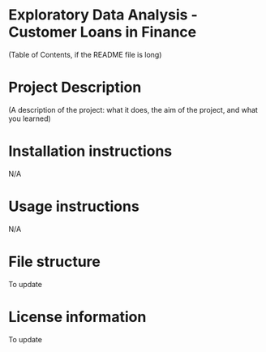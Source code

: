# Exploratory Data Analysis - Customer Loans in Finance

(Table of Contents, if the README file is long)

# Project Description
(A description of the project: what it does, the aim of the project, and what you learned)
# Installation instructions
N/A
# Usage instructions
N/A
# File structure
To update
# License information
To update